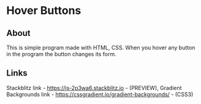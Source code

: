 # Hover Buttons
## About
This is  simple program made with HTML, CSS. 
When you hover any button in the program the button changes its form.
## Links
Stackblitz link - https://js-2p3wa6.stackblitz.io - (PREVIEW), Gradient Backgrounds link - https://cssgradient.io/gradient-backgrounds/ - (CSS3)
